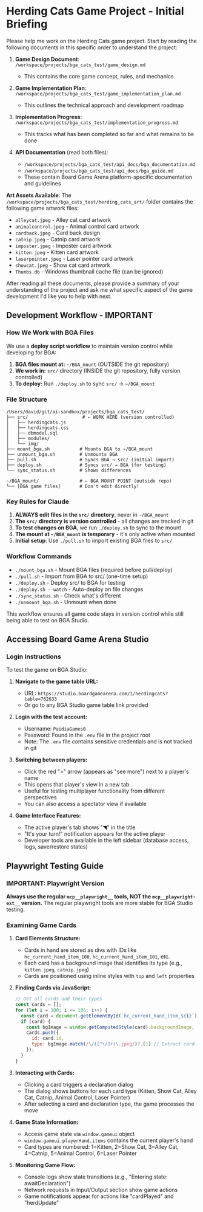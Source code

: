 # Herding Cats Game Project - Initial Briefing

Please help me work on the Herding Cats game project. Start by reading the following documents in this specific order to understand the project:

1. **Game Design Document**: `/workspace/projects/bga_cats_test/game_design.md`
   - This contains the core game concept, rules, and mechanics

2. **Game Implementation Plan**: `/workspace/projects/bga_cats_test/game_implementation_plan.md`
   - This outlines the technical approach and development roadmap

3. **Implementation Progress**: `/workspace/projects/bga_cats_test/implementation_progress.md`
   - This tracks what has been completed so far and what remains to be done

4. **API Documentation** (read both files):
   - `/workspace/projects/bga_cats_test/api_docs/bga_documentation.md`
   - `/workspace/projects/bga_cats_test/api_docs/bga_guide.md`
   - These contain Board Game Arena platform-specific documentation and guidelines

**Art Assets Available**: The `/workspace/projects/bga_cats_test/herding_cats_art/` folder contains the following game artwork files:
- `alleycat.jpeg` - Alley cat card artwork
- `animalcontrol.jpeg` - Animal control card artwork
- `cardback.jpeg` - Card back design
- `catnip.jpeg` - Catnip card artwork
- `imposter.jpeg` - Imposter card artwork
- `kitten.jpeg` - Kitten card artwork
- `laserpointer.jpeg` - Laser pointer card artwork
- `showcat.jpeg` - Show cat card artwork
- `Thumbs.db` - Windows thumbnail cache file (can be ignored)

After reading all these documents, please provide a summary of your understanding of the project and ask me what specific aspect of the game development I'd like you to help with next.

## Development Workflow - IMPORTANT

### How We Work with BGA Files

We use a **deploy script workflow** to maintain version control while developing for BGA:

1. **BGA files mount at:** `~/BGA_mount` (OUTSIDE the git repository)
2. **We work in:** `src/` directory (INSIDE the git repository, fully version controlled)
3. **To deploy:** Run `./deploy.sh` to sync `src/` → `~/BGA_mount`

### File Structure
```
/Users/david/git/ai-sandbox/projects/bga_cats_test/
├── src/                    # ← WORK HERE (version controlled)
│   ├── herdingcats.js
│   ├── herdingcats.css
│   ├── dbmodel.sql
│   ├── modules/
│   └── img/
├── mount_bga.sh           # Mounts BGA to ~/BGA_mount
├── unmount_bga.sh         # Unmounts BGA
├── pull.sh                # Syncs BGA → src/ (initial import)
├── deploy.sh              # Syncs src/ → BGA (for testing)
└── sync_status.sh         # Shows differences

~/BGA_mount/               # ← BGA MOUNT POINT (outside repo)
└── [BGA game files]       # Don't edit directly!
```

### Key Rules for Claude

1. **ALWAYS edit files in the `src/` directory**, never in `~/BGA_mount`
2. **The `src/` directory is version controlled** - all changes are tracked in git
3. **To test changes on BGA**, we run `./deploy.sh` to sync to the mount
4. **The mount at `~/BGA_mount` is temporary** - it's only active when mounted
5. **Initial setup**: Use `./pull.sh` to import existing BGA files to `src/`

### Workflow Commands
- `./mount_bga.sh` - Mount BGA files (required before pull/deploy)
- `./pull.sh` - Import from BGA to src/ (one-time setup)
- `./deploy.sh` - Deploy src/ to BGA for testing
- `./deploy.sh --watch` - Auto-deploy on file changes
- `./sync_status.sh` - Check what's different
- `./unmount_bga.sh` - Unmount when done

This workflow ensures all game code stays in version control while still being able to test on BGA Studio.

## Accessing Board Game Arena Studio

### Login Instructions

To test the game on BGA Studio:

1. **Navigate to the game table URL:**
   - URL: `https://studio.boardgamearena.com/1/herdingcats?table=762633`
   - Or go to any BGA Studio game table link provided

2. **Login with the test account:**
   - Username: `PaidiaGames0`
   - Password: Found in the `.env` file in the project root
   - Note: The `.env` file contains sensitive credentials and is not tracked in git

3. **Switching between players:**
   - Click the red ">" arrow (appears as "see more") next to a player's name
   - This opens that player's view in a new tab
   - Useful for testing multiplayer functionality from different perspectives
   - You can also access a spectator view if available

4. **Game Interface Features:**
   - The active player's tab shows "◥" in the title
   - "It's your turn!" notification appears for the active player
   - Developer tools are available in the left sidebar (database access, logs, save/restore states)

## Playwright Testing Guide

### IMPORTANT: Playwright Version
**Always use the regular `mcp__playwright__` tools, NOT the `mcp__playwright-ext__` version.**
The regular playwright tools are more stable for BGA Studio testing.

### Examining Game Cards

1. **Card Elements Structure:**
   - Cards in hand are stored as divs with IDs like `hc_current_hand_item_100`, `hc_current_hand_item_101`, etc.
   - Each card has a background image that identifies its type (e.g., `kitten.jpeg`, `catnip.jpeg`)
   - Cards are positioned using inline styles with `top` and `left` properties

2. **Finding Cards via JavaScript:**
   ```javascript
   // Get all cards and their types
   const cards = [];
   for (let i = 100; i <= 106; i++) {
     const card = document.getElementById(`hc_current_hand_item_${i}`);
     if (card) {
       const bgImage = window.getComputedStyle(card).backgroundImage;
       cards.push({
         id: card.id,
         type: bgImage.match(/\/([^\/]+)\.jpeg/)?.[1] // Extract card type from image URL
       });
     }
   }
   ```

3. **Interacting with Cards:**
   - Clicking a card triggers a declaration dialog
   - The dialog shows buttons for each card type (Kitten, Show Cat, Alley Cat, Catnip, Animal Control, Laser Pointer)
   - After selecting a card and declaration type, the game processes the move

4. **Game State Information:**
   - Access game state via `window.gameui` object
   - `window.gameui.playerHand.items` contains the current player's hand
   - Card types are numbered: 1=Kitten, 2=Show Cat, 3=Alley Cat, 4=Catnip, 5=Animal Control, 6=Laser Pointer

5. **Monitoring Game Flow:**
   - Console logs show state transitions (e.g., "Entering state: awaitDeclaration")
   - Network requests in Input/Output section show game actions
   - Game notifications appear for actions like "cardPlayed" and "herdUpdate"